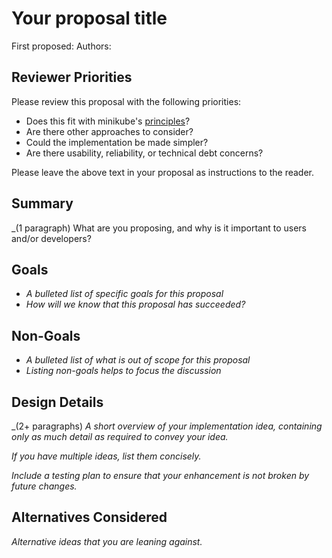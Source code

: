 # Your proposal title

First proposed: <date>
Authors: <date>

## Reviewer Priorities

Please review this proposal with the following priorities:

*   Does this fit with minikube's [principles](https://minikube.sigs.k8s.io/docs/concepts/principles/)?
*   Are there other approaches to consider?
*   Could the implementation be made simpler?
*   Are there usability, reliability, or technical debt concerns?

Please leave the above text in your proposal as instructions to the reader.

## Summary

_(1 paragraph) What are you proposing, and why is it important to users and/or developers?

## Goals

*   _A bulleted list of specific goals for this proposal_
*   _How will we know that this proposal has succeeded?_

## Non-Goals

*   _A bulleted list of what is out of scope for this proposal_
*   _Listing non-goals helps to focus the discussion_

## Design Details

_(2+ paragraphs) _A short overview of your implementation idea, containing only as much detail as required to convey your idea._

_If you have multiple ideas, list them concisely._

_Include a testing plan to ensure that your enhancement is not broken by future changes._

## Alternatives Considered

_Alternative ideas that you are leaning against._
